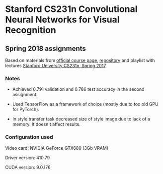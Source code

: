 # Stanford CS231n Convolutional Neural Networks for Visual Recognition

## Spring 2018 assignments

Based on materials from [official course page](cs231n.github.io), [repository](https://github.com/cs231n/cs231n.github.io/tree/master/assignments/2018) and playlist with lectures [Stanford University CS231n, Spring 2017](https://www.youtube.com/playlist?list=PLC1qU-LWwrF64f4QKQT-Vg5Wr4qEE1Zxk).

### Notes

* Achieved 0.791 validation and 0.786 test accuracy in the second assignment.

* Used TensorFlow as a framework of choice (mostly due to too old GPU for PyTorch).

* In style transfer task decreased size of style image due to lack of a memory. It doesn't affect results.

### Configuration used

Video card: NVIDIA GeForce GTX680 (3Gb VRAM)

Driver version: 410.79

CUDA version: 9.0.176

